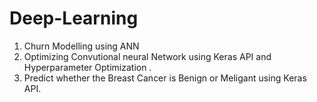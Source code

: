 # Deep-Learning
1. Churn Modelling using ANN
2. Optimizing Convutional neural Network using Keras API and Hyperparameter Optimization .
3. Predict whether the  Breast Cancer is Benign or Meligant using Keras API.

